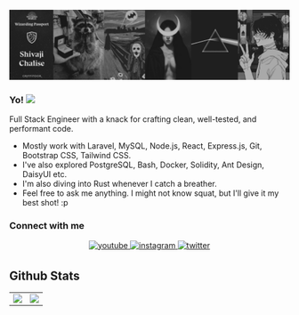![Banner](https://raw.githubusercontent.com/shivajichalise/shivajichalise/main/images/banner.png)

### Yo! <img src="https://media.tenor.com/x8v1oNUOmg4AAAAd/rickroll-roll.gif" width="20">

Full Stack Engineer with a knack for crafting clean, well-tested, and performant code.

- Mostly work with Laravel, MySQL, Node.js, React, Express.js, Git, Bootstrap CSS, Tailwind CSS.
- I've also explored PostgreSQL, Bash, Docker, Solidity, Ant Design, DaisyUI etc.
- I'm also diving into Rust whenever I catch a breather.
- Feel free to ask me anything. I might not know squat, but I'll give it my best shot! :p

### Connect with me

<div align="center">
    <a href="https://www.youtube.com/channel/UCqE0hGR31rln3XShQa6NGFA?sub_confirmation=1" target="_blank">
        <img src=https://img.shields.io/badge/youtube-%23EE4831.svg?&style=for-the-badge&logo=youtube&logoColor=white alt=youtube style="margin-bottom: 5px;" />
    </a>  
    <a href="https://instagram.com/shivajichalise" target="_blank">
        <img src=https://img.shields.io/badge/instagram-%23000000.svg?&style=for-the-badge&logo=instagram&logoColor=white alt=instagram style="margin-bottom: 5px;" />
    </a>
    <a href="https://twitter.com/alphaxjr" target="_blank">
        <img src=https://img.shields.io/badge/twitter-%2300acee.svg?&style=for-the-badge&logo=twitter&logoColor=white alt=twitter style="margin-bottom: 5px;" />
    </a>
</div>

## Github Stats

<table>
    <tr>
        <td valign="top" width="50%">
            <img src="https://github-readme-stats.vercel.app/api?username=shivajichalise&theme=dark&hide_border=true&include_all_commits=false&count_private=false" align="left" style="width: 100%" />
        </td>
        <td valign="top" width="50%">
            <img src="https://github-readme-streak-stats.herokuapp.com/?user=shivajichalise&theme=dark&hide_border=true" align="left" style="width: 100%" />
        </td>
    </tr>
</table>
